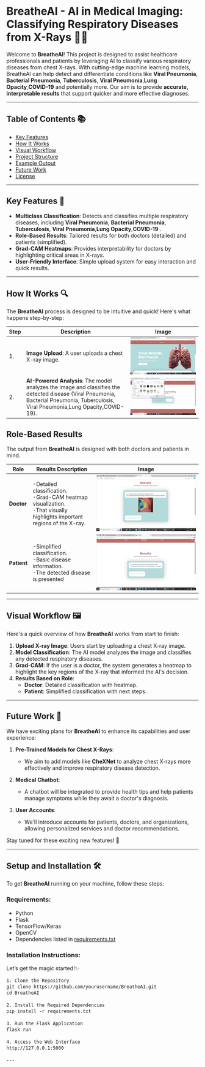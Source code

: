 # BreatheAI - **AI in Medical Imaging: Classifying Respiratory Diseases from X-Rays** 🤖💡

Welcome to **BreatheAI**! This project is designed to assist healthcare professionals and patients by leveraging AI to classify various respiratory diseases from chest X-rays. With cutting-edge machine learning models, BreatheAI can help detect and differentiate conditions like **Viral Pneumonia**, **Bacterial Pneumonia**, **Tuberculosis**, **Viral Pneumonia**,**Lung Opacity**,**COVID-19**  and potentially more. Our aim is to provide **accurate, interpretable results** that support quicker and more effective diagnoses.

---

## Table of Contents 📚

- [Key Features](#key-features-🚀)
- [How It Works](#how-it-works-🔍)
- [Visual Workflow](#visual-workflow-🖼️)
- [Project Structure](#project-structure-🏗️)
- [Example Output](#example-output-📊)
- [Future Work](#future-work-🚀)
- [License](#license-📄)

---

## Key Features 🚀

- **Multiclass Classification**: Detects and classifies multiple respiratory diseases, including **Viral Pneumonia**, **Bacterial Pneumonia**, **Tuberculosis**, **Viral Pneumonia**,**Lung Opacity**,**COVID-19** .
- **Role-Based Results**: Tailored results for both doctors (detailed) and patients (simplified).
- **Grad-CAM Heatmaps**: Provides interpretability for doctors by highlighting critical areas in X-rays.
- **User-Friendly Interface**: Simple upload system for easy interaction and quick results.

---

## How It Works 🔍

The **BreatheAI** process is designed to be intuitive and quick! Here's what happens step-by-step:

| Step | Description | Image |
|------|-------------|-------|
| 1.   | **Image Upload**: A user uploads a chest X-ray image. | ![Upload Image](https://github.com/fatma2123456/BreatheAI-Website/blob/main/images/website_20241025_184029_0000.png) |
| 2.   | **AI-Powered Analysis**: The model analyzes the image and classifies the detected disease (Viral Pneumonia, Bacterial Pneumonia, Tuberculosis, Viral Pneumonia,Lung Opacity,COVID-19). | ![AI Analysis](https://github.com/fatma2123456/BreatheAI-Website/blob/main/images/website3_20241025_184058_0000.png) |



## Role-Based Results
The output from **BreatheAI** is designed with both doctors and patients in mind.

| Role     | Results Description                                       | Image                         |
|----------|----------------------------------------------------------|-------------------------------|
| **Doctor** |  -Detailed classification.<br> -Grad-CAM heatmap visualization.<br> -That visually highlights important regions of the X-ray. | ![Doctor Results](https://github.com/fatma2123456/BreatheAI-Website/blob/main/images/gradcam_20241025_184120_0000.png) | 
| **Patient** |  -Simplified classification.<br> -Basic disease information.<br>-The detected disease is presented  | ![Patient Results](https://github.com/fatma2123456/BreatheAI-Website/blob/main/images/patient_20241025_184127_0000.png) | 

---


## Visual Workflow 🖼️

Here's a quick overview of how **BreatheAI** works from start to finish:


1. **Upload X-ray Image**: Users start by uploading a chest X-ray image.
2. **Model Classification**: The AI model analyzes the image and classifies any detected respiratory diseases.
3. **Grad-CAM**: If the user is a doctor, the system generates a heatmap to highlight the key regions of the X-ray that informed the AI's decision.
4. **Results Based on Role**:
   - **Doctor**: Detailed classification with heatmap.
   - **Patient**: Simplified classification with next steps.


---
## Future Work 🚀

We have exciting plans for **BreatheAI** to enhance its capabilities and user experience:

1. **Pre-Trained Models for Chest X-Rays**:
   - We aim to add models like **CheXNet** to analyze chest X-rays more effectively and improve respiratory disease detection.

2. **Medical Chatbot**:
   - A chatbot will be integrated to provide health tips and help patients manage symptoms while they await a doctor's diagnosis.

3. **User Accounts**:
   - We'll introduce accounts for patients, doctors, and organizations, allowing personalized services and doctor recommendations.

Stay tuned for these exciting new features! 🙌

---

## Setup and Installation 🛠️

To get **BreatheAI** running on your machine, follow these steps:

### Requirements:

- Python 
- Flask
- TensorFlow/Keras
- OpenCV
- Dependencies listed in <a href="https://github.com/fatma2123456/BreatheAI-Website/blob/main/requirements.txt">requirements.txt</a>


### Installation Instructions:

Let’s get the magic started!✨

```bush
1. Clone the Repository
git clone https://github.com/yourusername/BreatheAI.git
cd BreatheAI

2. Install the Required Dependencies
pip install -r requirements.txt

3. Run the Flask Application
flask run

4. Access the Web Interface
http://127.0.0.1:5000

---
